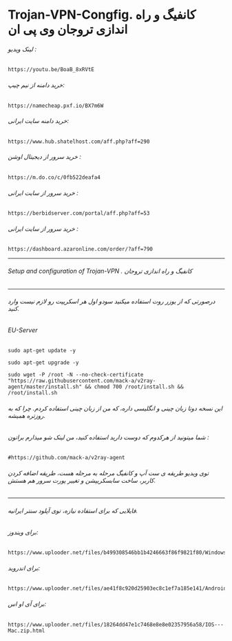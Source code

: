 # Trojan-VPN-Congfig. کانفیگ و راه اندازی تروجان وی پی ان



###### لینک ویدیو :

```
https://youtu.be/BoaB_8xRVtE
```

###### خرید دامنه از نیم چیپ:

```
https://namecheap.pxf.io/BX7m6W
```

###### خرید دامنه سایت ایرانی:

```
https://www.hub.shatelhost.com/aff.php?aff=290
```

###### خرید سرور از دیجیتال اوشن : 
```
https://m.do.co/c/0fb522deafa4
```

###### خرید سرور از سایت ایرانی : 
```
https://berbidserver.com/portal/aff.php?aff=53
```

###### خرید سرور از سایت ایرانی : 
```
https://dashboard.azaronline.com/order/?aff=790
```

----------------

###### Setup and configuration of Trojan-VPN . کانفیگ و راه اندازی تروجان

------------

###### درصورتی که از یوزر روت استفاده میکنید سودو اول هر اسکریپت رو لازم نیست وارد کنید.

###### EU-Server
```
sudo apt-get update -y
```
```
sudo apt-get upgrade -y
```
```
sudo wget -P /root -N --no-check-certificate "https://raw.githubusercontent.com/mack-a/v2ray-agent/master/install.sh" && chmod 700 /root/install.sh && /root/install.sh
```


###### این نسخه دوتا زبان چینی و انگلیسی داره، که من از زبان چینی استفاده کردم. چرا که به روزتره همیشه.

###### شما میتونید از هرکدوم که دوست دارید استفاده کنید، من لینک شو میذارم براتون :
```
#https://github.com/mack-a/v2ray-agent
```
###### توی ویدیو طریقه ی ست آپ و کانفیگ مرحله به مرحله هست، طریقه اضافه کردن کاربر، ساخت سابسکریپشن و تغییر پورت سرور هم هستش.


--------------------------

###### فایلایی که برای استفاده نیازه، توی آپلود سنتر ایرانیه.

###### برای ویندوز:
```
https://www.uplooder.net/files/b499308546bb1b4246663f86f9821f80/Windows.zip.html
```
###### برای اندروید:
```
https://www.uplooder.net/files/ae41f8c920d25903ec8c1ef7a185e141/Android.zip.html
```
###### برای آی او اس:
```
https://www.uplooder.net/files/18264dd47e1c7468e8e8e02357956a58/IOS---Mac.zip.html
```
